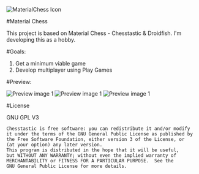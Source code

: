 ![MaterialChess Icon](http://i.imgur.com/7IYtrB9.png)

#Material Chess 

This project is based on Material Chess - Chesstastic & Droidfish. I'm developing this as a hobby.

#Goals:

1. Get a minimum viable game
2. Develop multiplayer using Play Games

#Preview:

![Preview image 1](http://i.imgur.com/hZXi5Aq.png)
![Preview image 1](http://i.imgur.com/pWxus74.png)
![Preview image 1](http://i.imgur.com/RB35JZ8.png)

#License


GNU GPL V3

    Chesstastic is free software: you can redistribute it and/or modify
    it under the terms of the GNU General Public License as published by
    the Free Software Foundation, either version 3 of the License, or
    (at your option) any later version.
    This program is distributed in the hope that it will be useful,
    but WITHOUT ANY WARRANTY; without even the implied warranty of
    MERCHANTABILITY or FITNESS FOR A PARTICULAR PURPOSE.  See the
    GNU General Public License for more details.

